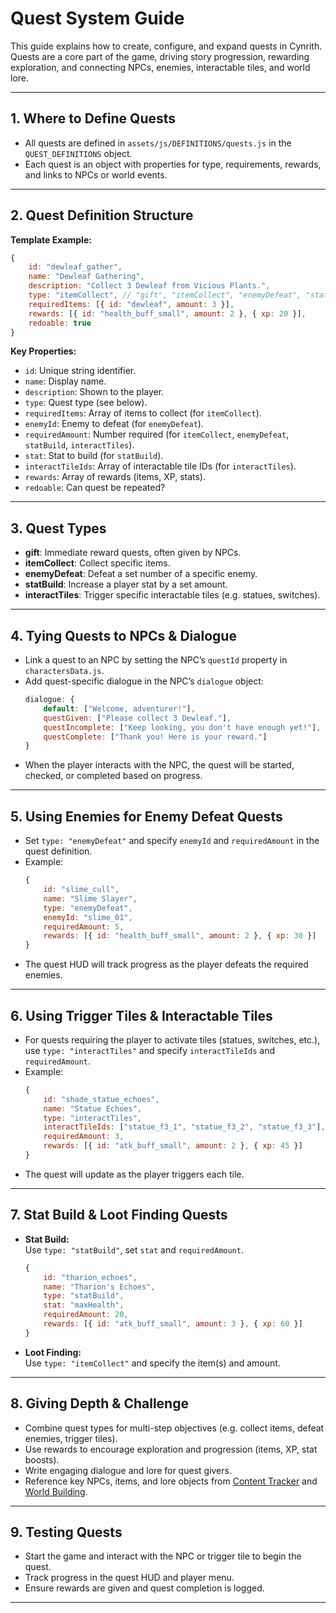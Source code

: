 # Quest System Guide

This guide explains how to create, configure, and expand quests in Cynrith.  
Quests are a core part of the game, driving story progression, rewarding exploration, and connecting NPCs, enemies, interactable tiles, and world lore.

---

## 1. Where to Define Quests

- All quests are defined in `assets/js/DEFINITIONS/quests.js` in the `QUEST_DEFINITIONS` object.
- Each quest is an object with properties for type, requirements, rewards, and links to NPCs or world events.

---

## 2. Quest Definition Structure

**Template Example:**
```javascript
{
    id: "dewleaf_gather",
    name: "Dewleaf Gathering",
    description: "Collect 3 Dewleaf from Vicious Plants.",
    type: "itemCollect", // "gift", "itemCollect", "enemyDefeat", "statBuild", "interactTiles"
    requiredItems: [{ id: "dewleaf", amount: 3 }],
    rewards: [{ id: "health_buff_small", amount: 2 }, { xp: 20 }],
    redoable: true
}
```

**Key Properties:**
- `id`: Unique string identifier.
- `name`: Display name.
- `description`: Shown to the player.
- `type`: Quest type (see below).
- `requiredItems`: Array of items to collect (for `itemCollect`).
- `enemyId`: Enemy to defeat (for `enemyDefeat`).
- `requiredAmount`: Number required (for `itemCollect`, `enemyDefeat`, `statBuild`, `interactTiles`).
- `stat`: Stat to build (for `statBuild`).
- `interactTileIds`: Array of interactable tile IDs (for `interactTiles`).
- `rewards`: Array of rewards (items, XP, stats).
- `redoable`: Can quest be repeated?

---

## 3. Quest Types

- **gift**: Immediate reward quests, often given by NPCs.
- **itemCollect**: Collect specific items.
- **enemyDefeat**: Defeat a set number of a specific enemy.
- **statBuild**: Increase a player stat by a set amount.
- **interactTiles**: Trigger specific interactable tiles (e.g. statues, switches).

---

## 4. Tying Quests to NPCs & Dialogue

- Link a quest to an NPC by setting the NPC’s `questId` property in `charactersData.js`.
- Add quest-specific dialogue in the NPC’s `dialogue` object:
    ```javascript
    dialogue: {
        default: ["Welcome, adventurer!"],
        questGiven: ["Please collect 3 Dewleaf."],
        questIncomplete: ["Keep looking, you don't have enough yet!"],
        questComplete: ["Thank you! Here is your reward."]
    }
    ```
- When the player interacts with the NPC, the quest will be started, checked, or completed based on progress.

---

## 5. Using Enemies for Enemy Defeat Quests

- Set `type: "enemyDefeat"` and specify `enemyId` and `requiredAmount` in the quest definition.
- Example:
    ```javascript
    {
        id: "slime_cull",
        name: "Slime Slayer",
        type: "enemyDefeat",
        enemyId: "slime_01",
        requiredAmount: 5,
        rewards: [{ id: "health_buff_small", amount: 2 }, { xp: 30 }]
    }
    ```
- The quest HUD will track progress as the player defeats the required enemies.

---

## 6. Using Trigger Tiles & Interactable Tiles

- For quests requiring the player to activate tiles (statues, switches, etc.), use `type: "interactTiles"` and specify `interactTileIds` and `requiredAmount`.
- Example:
    ```javascript
    {
        id: "shade_statue_echoes",
        name: "Statue Echoes",
        type: "interactTiles",
        interactTileIds: ["statue_f3_1", "statue_f3_2", "statue_f3_3"],
        requiredAmount: 3,
        rewards: [{ id: "atk_buff_small", amount: 2 }, { xp: 45 }]
    }
    ```
- The quest will update as the player triggers each tile.

---

## 7. Stat Build & Loot Finding Quests

- **Stat Build:**  
  Use `type: "statBuild"`, set `stat` and `requiredAmount`.
    ```javascript
    {
        id: "tharion_echoes",
        name: "Tharion's Echoes",
        type: "statBuild",
        stat: "maxHealth",
        requiredAmount: 20,
        rewards: [{ id: "atk_buff_small", amount: 3 }, { xp: 60 }]
    }
    ```
- **Loot Finding:**  
  Use `type: "itemCollect"` and specify the item(s) and amount.

---

## 8. Giving Depth & Challenge

- Combine quest types for multi-step objectives (e.g. collect items, defeat enemies, trigger tiles).
- Use rewards to encourage exploration and progression (items, XP, stat boosts).
- Write engaging dialogue and lore for quest givers.
- Reference key NPCs, items, and lore objects from [Content Tracker](content_tracker.md) and [World Building](world_building.md).

---

## 9. Testing Quests

- Start the game and interact with the NPC or trigger tile to begin the quest.
- Track progress in the quest HUD and player menu.
- Ensure rewards are given and quest completion is logged.

---
